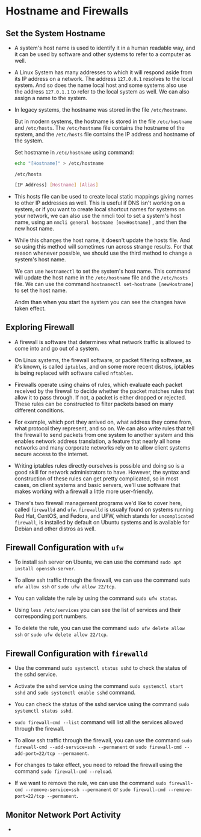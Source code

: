 # Hostname and Firewalls

## Set the System Hostname

- A system's host name is used to identify it in a human readable way, and it can be used by software and other systems to refer to a computer as well.

- A Linux System has many addresses to which it will respond aside from its IP address on a network. The address `127.0.0.1` resolves to the local system. And so does the name local host and some systems also use the address `127.0.1.1` to refer to the local system as well. We can also assign a name to the system.

- In legacy systems, the hostname was stored in the file `/etc/hostname`.

  But in modern systems, the hostname is stored in the file `/etc/hostname` and `/etc/hosts`. The `/etc/hostname` file contains the hostname of the system, and the `/etc/hosts` file contains the IP address and hostname of the system.

  Set hostname in `/etc/hostname` using command:

  ```bash
  echo "[Hostname]" > /etc/hostname
  ```

  `/etc/hosts`

  ```bash
  [IP Address] [Hostname] [Alias]
  ```

- This hosts file can be used to create local static mappings giving names to other IP addresses as well. This is useful if DNS isn't working on a system, or if you want to create local shortcut names for systems on your network, we can also use the nmcli tool to set a system's host name, using an `nmcli general hostname [newHostname]`   , and then the new host name.

- While this changes the host name, it doesn't update the hosts file. And so using this method will sometimes run across strange results. For that reason whenever possible, we should use the third method to change a system's host name.

  We can use `hostnamectl` to set the system's host name. This command will update the host name in the `/etc/hostname` file and the `/etc/hosts` file. We can use the command `hostnamectl set-hostname [newHostname]` to set the host name.

  Andm than when you start the system you can see the changes have taken effect.

## Exploring Firewall

- A firewall is software that determines what network traffic is allowed to come into and go out of a system.

- On Linux systems, the firewall software, or packet filtering software, as it's known, is called `iptables`, and on some more recent distros, iptables is being replaced with software called `nftables`.

- Firewalls operate using chains of rules, which evaluate each packet received by the firewall to decide whether the packet matches rules that allow it to pass through. If not, a packet is either dropped or rejected. These rules can be constructed to filter packets based on many different conditions.

- For example, which port they arrived on, what address they come from, what protocol they represent, and so on. We can also write rules that tell the firewall to send packets from one system to another system and this enables network address translation, a feature that nearly all home networks and many corporate networks rely on to allow client systems secure access to the internet.

- Writing iptables rules directly ourselves is possible and doing so is a good skill for network administrators to have. However, the syntax and construction of these rules can get pretty complicated, so in most cases, on client systems and basic servers, we'll use software that makes working with a firewall a little more user-friendly.

- There's two firewall management programs we'd like to cover here, called `firewalld` and `ufw`. `firewalld` is usually found on systems running Red Hat, CentOS, and Fedora, and UFW, which stands for `uncomplicated firewall`, is installed by default on Ubuntu systems and is available for Debian and other distros as well.

## Firewall Configuration with `ufw`

- To install ssh server on Ubuntu, we can use the command `sudo apt install openssh-server`.

- To allow ssh traffic through the firewall, we can use the command `sudo ufw allow ssh` or `sudo ufw allow 22/tcp`.

- You can validate the rule by using the command `sudo ufw status`.

- Using `less /etc/services` you can see the list of services and their corresponding port numbers.

- To delete the rule, you can use the command `sudo ufw delete allow ssh` or `sudo ufw delete allow 22/tcp`.

## Firewall Configuration with `firewalld`

- Use the command `sudo systemctl status sshd` to check the status of the sshd service.

- Activate the sshd service using the command `sudo systemctl start sshd` and `sudo systemctl enable sshd` command.

- You can check the status of the sshd service using the command `sudo systemctl status sshd`.

- `sudo firewall-cmd --list` command will list all the services allowed through the firewall.

- To allow ssh traffic through the firewall, you can use the command `sudo firewall-cmd --add-service=ssh --permanent` or `sudo firewall-cmd --add-port=22/tcp --permanent`.

- For changes to take effect, you need to reload the firewall using the command `sudo firewall-cmd --reload`.

- If we want to remove the rule, we can use the command `sudo firewall-cmd --remove-service=ssh --permanent` or `sudo firewall-cmd --remove-port=22/tcp --permanent`.

## Monitor Network Port Activity

- 